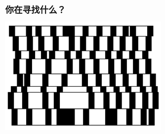 # 你在寻找什么？

![XYZSUN](https://github.com/XYZSUN/xyzsun/raw/main/image/XYZSUN.webp)<br>
<style>
img {
  width: 48rem;
  height: 22rem;
}
</style>
<!-- <img src="https://github.com/XYZSUN/xyzsun/raw/main/image/XYZSUN.webp"> -->
<!--
**XYZSUN/xyzsun** is a ✨ _special_ ✨ repository because its `README.md` (this file) appears on your GitHub profile.

Here are some ideas to get you started:

- 🔭 I’m currently working on ...
- 🌱 I’m currently learning ...
- 👯 I’m looking to collaborate on ...
- 🤔 I’m looking for help with ...
- 💬 Ask me about ...
- 📫 How to reach me: ...
- 😄 Pronouns: ...
- ⚡ Fun fact: ...
-->

